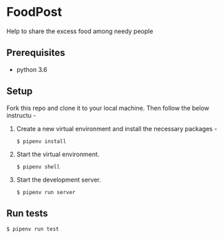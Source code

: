 # FoodPost

Help to share the excess food among needy people

## Prerequisites

* python 3.6

## Setup

Fork this repo and clone it to your local machine. Then follow the below instructu -

1. Create a new virtual environment and install the necessary packages -

    `$ pipenv install`

2. Start the virtual environment.

    `$ pipenv shell`

3. Start the development server.

    `$ pipenv run server`

## Run tests

`$ pipenv run test`
